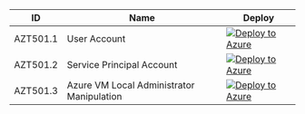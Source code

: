 | ID          | Name                                                             |Deploy|
| ----------- |------------------------------------------------------------------|------|
| AZT501.1    | User Account|[![Deploy to Azure](https://aka.ms/deploytoazurebutton)](https://portal.azure.com/#create/Microsoft.Template/uri/https%3A%2F%2Fraw.githubusercontent.com%2Fmicrosoft%2FAzDetectSuite%2Fmain%2FAzureThreatResearchMatrix%2FPersistence%2FAZT501%2FAZT501-1.json)|
| AZT501.2    | Service Principal Account|[![Deploy to Azure](https://aka.ms/deploytoazurebutton)](https://portal.azure.com/#create/Microsoft.Template/uri/https%3A%2F%2Fraw.githubusercontent.com%2Fmicrosoft%2FAzDetectSuite%2Fmain%2FAzureThreatResearchMatrix%2FPersistence%2FAZT501%2FAZT501-2.json)|
| AZT501.3    | Azure VM Local Administrator Manipulation|[![Deploy to Azure](https://aka.ms/deploytoazurebutton)](https://portal.azure.com/#create/Microsoft.Template/uri/https%3A%2F%2Fraw.githubusercontent.com%2Fmicrosoft%2FAzDetectSuite%2Fmain%2FAzureThreatResearchMatrix%2FPersistence%2FAZT501%2FAZT501-3.json)|